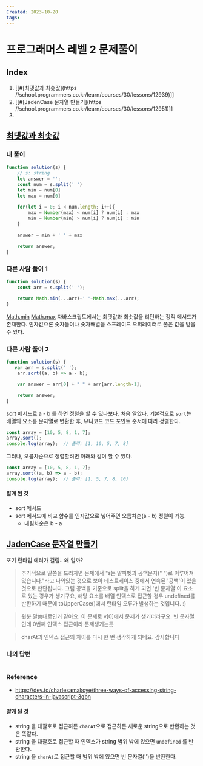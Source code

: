 ```yaml
---
Created: 2023-10-20
tags:
---
```

# 프로그래머스 레벨 2 문제풀이
## Index
1. [[#[최댓값과 최솟값](https //school.programmers.co.kr/learn/courses/30/lessons/12939)]]
2. [[#[JadenCase 문자열 만들기](https //school.programmers.co.kr/learn/courses/30/lessons/12951)]]
3. 

## [최댓값과 최솟값](https://school.programmers.co.kr/learn/courses/30/lessons/12939)

### 내 풀이
```js
function solution(s) {
    // s: string
    let answer = '';
    const num = s.split(' ')
    let min = num[0]
    let max = num[0]
    
    for(let i = 0; i < num.length; i++){
        max = Number(max) < num[i] ? num[i] : max
        min = Number(min) > num[i] ? num[i] : min
    }
    
    answer = min + ' ' + max
    
    return answer;
}
```
### 다른 사람 풀이 1
```js
function solution(s) {
    const arr = s.split(' ');

    return Math.min(...arr)+' '+Math.max(...arr);
}
```
[Math.min](https://developer.mozilla.org/en-US/docs/Web/JavaScript/Reference/Global_Objects/Math/min)
[Math.max](https://developer.mozilla.org/en-US/docs/Web/JavaScript/Reference/Global_Objects/Math/max)
자바스크립트에서는 최댓값과 최솟값을 리턴하는 정적 메서드가 존재한다. 인자값으론 숫자들이나 숫자배열을 스프레이드 오퍼레이터로 풀은 값을 받을 수 있다. 
### 다른 사람 풀이 2
```js
function solution(s) {
   var arr = s.split(' ');
    arr.sort((a, b) => a - b);

    var answer = arr[0] + " " + arr[arr.length-1];

    return answer;
}
```
[sort](https://developer.mozilla.org/en-US/docs/Web/JavaScript/Reference/Global_Objects/Array/sort) 메서드로 a - b 를 하면 정렬을 할 수 있나보다. 처음 알았다. 기본적으로 `sort`는 배열의 요소를 문자열로 변환한 후, 유니코드 코드 포인트 순서에 따라 정렬한다. 
```js
const array = [10, 5, 8, 1, 7];
array.sort();
console.log(array);  // 출력: [1, 10, 5, 7, 8]
```
그러나, 오름차순으로 정렬할려면 아래와 같이 할 수 있다.
```js
const array = [10, 5, 8, 1, 7];
array.sort((a, b) => a - b);
console.log(array);  // 출력: [1, 5, 7, 8, 10]
```

#### 알게 된 것
- sort 메서드
- sort 메서드에 비교 함수를 인자값으로 넣어주면 오름차순(a - b) 정렬이 가능. 
	- 내림차순은 b - a 
## [JadenCase 문자열 만들기](https://school.programmers.co.kr/learn/courses/30/lessons/12951)
포기
런타임 에러가 걸림.. 왜 일까?

>추가적으로 말씀을 드리자면 문제에서 "s는 알파벳과 공백문자(" ")로 이루어져 있습니다."라고 나와있는 것으로 보아 테스트케이스 중에서 연속된 '공백'이 있을 것으로 판단됩니다. 그럼 공백을 기준으로 split을 하게 되면 '빈 문자열'이 요소로 있는 경우가 생기구요, 해당 요소를 배열 인덱스로 접근할 경우 undefined를 반환하기 때문에 toUpperCase()에서 런타임 오류가 발생하는 것입니다. :)

> 윗분 말씀대로인거 같아요. 이 문제로 v[0]에서 문제가 생기더라구요. 빈 문자열인데 0번째 인덱스 접근이라 문제생기는듯

> charAt과 인덱스 접근의 차이를 다시 한 번 생각하게 되네요. 감사합니다

### 나의 답변
```js
```

### Reference
- https://dev.to/charlesamakoye/three-ways-of-accessing-string-characters-in-javascript-3gbn

#### 알게 된 것
- string 을 대괄호로 접근하든 `charAt`으로 접근하든 새로운 string으로 반환하는 것은 똑같다.
- string 을 대괄호로 접근할 때 인덱스가 string 범위 밖에 있으면 `undefined` 를 반환한다.
- string 을 `charAt`로 접근할 때 범위 밖에 있으면 빈 문자열('')을 반환한다. 